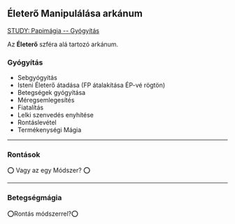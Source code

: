 ## Életerő Manipulálása arkánum

[STUDY: Papimágia -- Gyógyítás](https://github.com/kaktusztea/km100/wiki/STUDY.papimagia.szfera.gyogyitas#papi-mágia---gyógyítás-szféra)

Az **Életerő** szféra alá tartozó arkánum.

### Gyógyítás

- Sebgyógyítás
- Isteni Életerő átadása (FP átalakítása ÉP-vé rögtön)
- Betegségek gyógyítása
- Méregsemlegesítés
- Fiatalítás
- Lelki szenvedés enyhítése
- Rontáslevétel
- Termékenységi Mágia

---
### Rontások

⭕ Vagy az egy Módszer? ⭕

---
### Betegségmágia

⭕Rontás módszerrel?⭕
